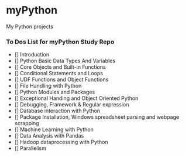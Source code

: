 # myPython
My Python projects

### To Dos List for myPython Study Repo
- [] Introduction
- [] Python Basic Data Types And Variables
- [] Core Objects and Built-in Functions
- [] Conditional Statements and Loops
- [] UDF Functions and Object Functions
- [] File Handling with Python
- [] Python Modules and Packages
- [] Exceptional Handing and Object Oriented Python
- [] Debugging, Framework & Regular expression
- [] Database interaction with Python
- [] Package Installation, Windows spreadsheet parsing and webpage scrapping
- [] Machine Learning with Python
- [] Data Analysis with Pandas
- [] Hadoop dataprocessing with Python
- [] Parallelism
